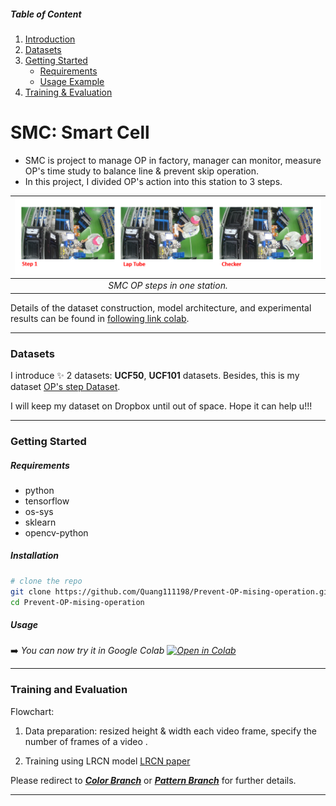 ##### Table of Content

1. [Introduction](#cpm-color-pattern-makeup-transfer)
1. [Datasets](#datasets)
1. [Getting Started](#getting-started)
	- [Requirements](#requirements)
	- [Usage Example](#usage)
1. [Training & Evaluation](#training-and-evaluation)

# SMC: Smart Cell 

- SMC is project to manage OP in factory, manager can monitor, measure OP's time study to balance line & prevent skip operation.
- In this project, I divided OP's action into this station to 3 steps.

| ![steps.PNG](https://github.com/Quang111198/Prevent-OP-mising-operation/blob/7a47f832b87a6485a888dbe27d081140fa761f22/img/steps.PNG)|
|:--:|
| *SMC OP steps in one station.*|

Details of the dataset construction, model architecture, and experimental results can be found in [following link colab](https://colab.research.google.com/drive/1RtTYonaJ7ASX_ZMzcV3t_0jNktheKQF9?usp=sharing).

---

### Datasets

I introduce ✨ 2 datasets: **UCF50**, **UCF101** datasets. Besides, this is my dataset [OP's step Dataset](https://www.dropbox.com/s/u3n76duuzbw537p/SMC_Project.rar?dl=0).

I will keep my dataset on Dropbox until out of space. Hope it can help u!!! 

---

### Getting Started

##### Requirements

- python
- tensorflow
- os-sys
- sklearn
- opencv-python

##### Installation

``` sh
# clone the repo
git clone https://github.com/Quang111198/Prevent-OP-mising-operation.git
cd Prevent-OP-mising-operation
```

##### Usage

➡️ *You can now try it in Google Colab [![Open in Colab](https://colab.research.google.com/assets/colab-badge.svg)](https://colab.research.google.com/drive/1RtTYonaJ7ASX_ZMzcV3t_0jNktheKQF9?usp=sharing)*

---

### Training and Evaluation
Flowchart:

1. Data preparation: resized height & width each video frame, specify the number of frames of a video .

1. Training using LRCN model [LRCN paper](https://arxiv.org/abs/1411.4389?source=post_page---------------------------)

Please redirect to [***Color Branch***](./Color) or [***Pattern Branch***](./Pattern) for further details.

---
